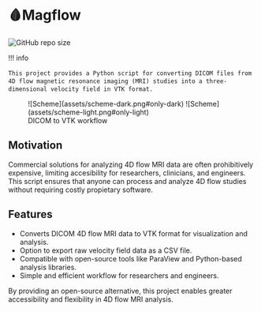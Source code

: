 # 🩸Magflow

![GitHub repo size](https://img.shields.io/github/repo-size/lewinkoon/magflow)

!!! info

    This project provides a Python script for converting DICOM files from 4D flow magnetic resonance imaging (MRI) studies into a three-dimensional velocity field in VTK format.

<figure markdown="span">
    ![Scheme](assets/scheme-dark.png#only-dark)
    ![Scheme](assets/scheme-light.png#only-light)
    <figcaption>DICOM to VTK workflow</figcaption>
</figure>

## Motivation

Commercial solutions for analyzing 4D flow MRI data are often prohibitively expensive, limiting accesibility for researchers, clinicians, and engineers. This script ensures that anyone can process and analyze 4D flow studies without requiring costly propietary software.

## Features

- Converts DICOM 4D flow MRI data to VTK format for visualization and analysis.
- Option to export raw velocity field data as a CSV file.
- Compatible with open-source tools like ParaView and Python-based analysis libraries.
- Simple and efficient workflow for researchers and engineers.

By providing an open-source alternative, this project enables greater accessibility and flexibility in 4D flow MRI analysis.